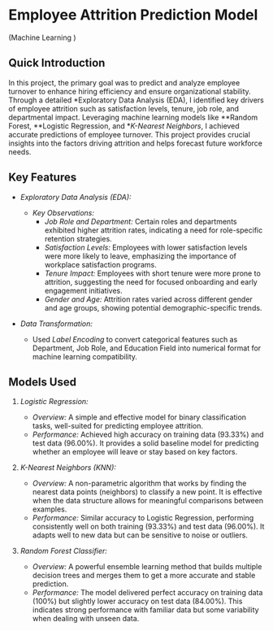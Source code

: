# Employee Attrition Prediction Model
(Machine Learning )


## Quick Introduction

In this project, the primary goal was to predict and analyze employee turnover to enhance hiring efficiency and ensure organizational stability. Through a detailed *Exploratory Data Analysis (EDA), I identified key drivers of employee attrition such as satisfaction levels, tenure, job role, and departmental impact. Leveraging machine learning models like **Random Forest, **Logistic Regression, and **K-Nearest Neighbors*, I achieved accurate predictions of employee turnover. This project provides crucial insights into the factors driving attrition and helps forecast future workforce needs.

## Key Features

- *Exploratory Data Analysis (EDA):*
  - *Key Observations:*
    - *Job Role and Department:* Certain roles and departments exhibited higher attrition rates, indicating a need for role-specific retention strategies.
    - *Satisfaction Levels:* Employees with lower satisfaction levels were more likely to leave, emphasizing the importance of workplace satisfaction programs.
    - *Tenure Impact:* Employees with short tenure were more prone to attrition, suggesting the need for focused onboarding and early engagement initiatives.
    - *Gender and Age:* Attrition rates varied across different gender and age groups, showing potential demographic-specific trends.

- *Data Transformation:* 
  - Used *Label Encoding* to convert categorical features such as Department, Job Role, and Education Field into numerical format for machine learning compatibility.

## Models Used

1. *Logistic Regression:*
   - *Overview:* A simple and effective model for binary classification tasks, well-suited for predicting employee attrition.
   - *Performance:* Achieved high accuracy on training data (93.33%) and test data (96.00%). It provides a solid baseline model for predicting whether an employee will leave or stay based on key factors.

2. *K-Nearest Neighbors (KNN):*
   - *Overview:* A non-parametric algorithm that works by finding the nearest data points (neighbors) to classify a new point. It is effective when the data structure allows for meaningful comparisons between examples.
   - *Performance:* Similar accuracy to Logistic Regression, performing consistently well on both training (93.33%) and test data (96.00%). It adapts well to new data but can be sensitive to noise or outliers.

3. *Random Forest Classifier:*
   - *Overview:* A powerful ensemble learning method that builds multiple decision trees and merges them to get a more accurate and stable prediction.
   - *Performance:* The model delivered perfect accuracy on training data (100%) but slightly lower accuracy on test data (84.00%). This indicates strong performance with familiar data but some variability when dealing with unseen data.

